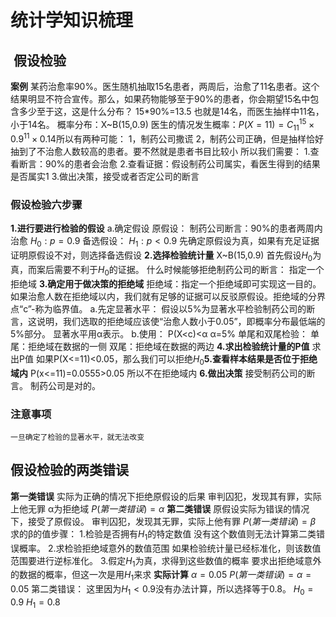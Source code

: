 # 统计学知识梳理

##  假设检验
**案例**
	某药治愈率90%。医生随机抽取15名患者，两周后，治愈了11名患者。这个结果明显不符合宣传。那么，如果药物能够至于90%的患者，你会期望15名中包含多少至于这，这是什么分布？
	15*90%=13.5 也就是14名，而医生抽样中11名，小于14名。
	概率分布：X~B(15,0.9)
	医生的情况发生概率：$P(X=11)=C^{15}_{11}\times 0.9^{11} \times 0.1{4}​$
	所以有两种可能：
		1，制药公司撒谎
		2，制药公司正确，但是抽样恰好抽到了不治愈人数较高的患者。要不然就是患者书目比较小
	所以我们需要：
		1.查看断言：90%的患者会治愈
		2.查看证据：假设制药公司属实，看医生得到的结果是否属实1
		3.做出决策，接受或者否定公司的断言
### 假设检验六步骤
**1.进行要进行检验的假设**
	a.确定假设
		原假设：
		制药公司断言：90%的患者两周内治愈
		$H_0:p=0.9$
		备选假设：
		$H_1:p<0.9$
	先确定原假设为真，如果有充足证据证明原假设不对，则选择备选假设
**2.选择检验统计量**
	X~B(15,0.9)
	首先假设$H_0$为真，而案后需要不利于$H_0$的证据。
	什么时候能够拒绝制药公司的断言：
		指定一个拒绝域
**3.确定用于做决策的拒绝域**
	拒绝域：指定一个拒绝域即可实现这一目的。如果治愈人数在拒绝域以内，我们就有足够的证据可以反驳原假设。拒绝域的分界点“c”-称为临界值。
	a.先定显著水平：
		假设以5%为显著水平检验制药公司的断言，这说明，我们选取的拒绝域应该使“治愈人数小于0.05”，即概率分布最低端的5%部分。
		显著水平用α表示。
	b.使用：
		P(X<c)<α
		α=5%
	单尾和双尾检验：
	单尾：拒绝域在数据的一侧
	双尾：拒绝域在数据的两边
**4.求出检验统计量的P值**
	求出P值
		如果P(X<=11)<0.05，那么我们可以拒绝$H_{0}​$
**5.查看样本结果是否位于拒绝域内**
	P(x<=11)=0.0555>0.05
	所以不在拒绝域内
**6.做出决策**
	接受制药公司的断言。
	制药公司是对的。
### 注意事项
	一旦确定了检验的显著水平，就无法改变
## 假设检验的两类错误
**第一类错误**
	实际为正确的情况下拒绝原假设的后果
	审判囚犯，发现其有罪，实际上他无罪
	α为拒绝域
	$P(第一类错误)=\alpha$
**第二类错误**
	原假设实际为错误的情况下，接受了原假设。
	审判囚犯，发现其无罪，实际上他有罪
	$P(第一类错误)=\beta$
	求的β的值步骤：
		1.检验是否拥有$H_1$的特定数值
		没有这个数值则无法计算第二类错误概率。
		2.求检验拒绝域意外的数值范围
		如果检验统计量已经标准化，则该数值范围要进行逆标准化。
		3.假定$H_1$为真，求得到这些数值的概率
		要求出拒绝域意外的数据的概率，但这一次是用$H_1$来求
**实际计算**
	$\alpha=0.05$
	$P(第一类错误)=\alpha=0.05$
	第二类错误：
	这里因为$H_{1}<0.9​$没有办法计算，所以选择等于0.8。
	$H_{0}=0.9​$
	$H_{1}=0.8​$
	